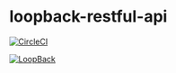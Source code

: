 # loopback-restful-api
[![CircleCI](https://circleci.com/gh/lucascudo/loopback-restful-api.svg?style=svg)](https://circleci.com/gh/lucascudo/loopback-restful-api)

[![LoopBack](https://github.com/strongloop/loopback-next/raw/master/docs/site/imgs/branding/Powered-by-LoopBack-Badge-(blue)-@2x.png)](http://loopback.io/)
